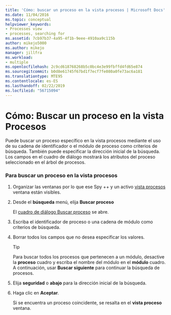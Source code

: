 ```yaml
---
title: 'Cómo: buscar un proceso en la vista procesos | Microsoft Docs'
ms.date: 11/04/2016
ms.topic: conceptual
helpviewer_keywords:
- Processes view
- processes, searching for
ms.assetid: 7cb97b37-4a95-4f1b-9eee-4910aa9c115b
author: mikejo5000
ms.author: mikejo
manager: jillfra
ms.workload:
- multiple
ms.openlocfilehash: 2c9cd618768268b5c0bc4e3e99fbffd4fd65e874
ms.sourcegitcommit: b0d8e61745f67bd1f7ecf7fe080a0fe73ac6a181
ms.translationtype: MTE95
ms.contentlocale: es-ES
ms.lasthandoff: 02/22/2019
ms.locfileid: "56715094"
---
```

# <a name="how-to-search-for-a-process-in-processes-view"></a>Cómo: Buscar un proceso en la vista Procesos
Puede buscar un proceso específico en la vista procesos mediante el uso de su cadena de identificador o el módulo de proceso como criterios de búsqueda. También puede especificar la dirección inicial de la búsqueda. Los campos en el cuadro de diálogo mostrará los atributos del proceso seleccionado en el árbol de procesos.

### <a name="to-search-for-a-process-in-processes-view"></a>Para buscar un proceso en la vista procesos

1. Organizar las ventanas por lo que ese Spy ++ y un activo [vista procesos](../debugger/processes-view.md) ventana están visibles.

2. Desde el **búsqueda** menú, elija **Buscar proceso**

    El [cuadro de diálogo Buscar proceso](../debugger/process-search-dialog-box.md) se abre.

3. Escriba el identificador de proceso o una cadena de módulo como criterios de búsqueda.

4. Borrar todos los campos que no desea especificar los valores.

   > [!TIP]
   >  Para buscar todos los procesos que pertenecen a un módulo, desactive la **proceso** cuadro y escriba el nombre del módulo en el **módulo** cuadro. A continuación, usar **Buscar siguiente** para continuar la búsqueda de procesos.

5. Elija **seguridad** o **abajo** para la dirección inicial de la búsqueda.

6. Haga clic en **Aceptar**.

   Si se encuentra un proceso coincidente, se resalta en el **vista proceso** ventana.